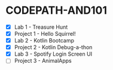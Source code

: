 # CODEPATH-AND101
- [X] Lab 1 - Treasure Hunt
- [X] Project 1 - Hello Squirrel!
- [X] Lab 2 - Kotlin Bootcamp
- [X] Project 2 - Kotlin Debug-a-thon
- [X] Lab 3 - Spotify Login Screen UI
- [ ] Project 3 - AnimalApps
